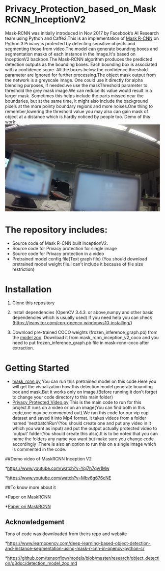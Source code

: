 # Privacy_Protection_based_on_MaskRCNN_InceptionV2 

Mask-RCNN was initially introduced in Nov 2017 by Facebook’s AI Research team using Python and Caffe2.This is an implementation of [Mask R-CNN](https://arxiv.org/abs/1703.06870) on Python 3.Privacy is protected by detecting sensitive objects and segmenting those from video.The model can generate bounding boxes and segmentation masks of each instance in the image.It's based on InceptionV2 backbon.The Mask-RCNN algorithm produces the predicted detection outputs as the bounding boxes. Each bounding box is associated with a confidence score. All the boxes below the confidence threshold parameter are ignored for further processing.The object mask output from the network is a greyscale image. One could use it directly for alpha blending purposes, if needed.we use the maskThreshold parameter to threshold the grey mask image.We can reduce its value would result in a larger mask. Sometimes this helps include the parts missed near the boundaries, but at the same time, it might also include the background pixels at the more pointy boundary regions and more noises.One thing to remember,lowering the threshold value you may also can gain mask of object at a distance which is hardly noticed by people too.
Demo of this work:
![Privacy_Protected_Image](chobi.jpg)

# The repository includes:
* Source code of Mask R-CNN built InceptionV2.
* Source code for Privacy protection for single image
* Source code for Privacy protection in a video
* Pretrained model config file(Text graph file)
(You should download pretrained model weight file.I can't include it because of file size restriction)

# Installation
1. Clone this repository

2. Install dependencies
(OpenCV 3.4.3. or above,numpy and other basic dependencies which is usually used)
If you need help you can check (https://jeanvitor.com/cpp-opencv-windonws10-installing/)

3. Download pre-trained COCO weights (frozen_inference_graph.pb) from the [model zoo](https://github.com/tensorflow/models/blob/master/research/object_detection/g3doc/detection_model_zoo.md). Download it from mask_rcnn_inception_v2_coco and you need to put frozen_inference_graph.pb file in mask-rcnn-coco after extraction.


# Getting Started
* [mask_rcnn.py](mask_rcnn.py) You can run this pretrained model on this code.Here you will get the visualization how this detection model generate bounding box and mask.But it works only on image.(Before running it don't forget to change your code directory to this main folder)
* [Privacy_Protected_Video.py](Privacy_Protected_Video.py) This is the main code to run for this project.It runs on a video or on an image(You can find both in this code,one may be commented out).We ran this code for our vip cup dataset and saved it into Mp4 format.
It takes videos from a folder named 'nextbatchRun'(You should create one and put any video in it which you want as input) and put the output actually protected video to 'output' folder(You should create this also).It is to be noted that you can name the folders any name you want but make sure you change code accordingly .There is also an option to run this on a single image which is commented in the code.

##Demo video of MaskRCNN Inception V2

 *https://www.youtube.com/watch?v=Yqj7h7qw1Mw
 
 *https://www.youtube.com/watch?v=Mbv6g676cNE



##To know more about it

*[Paper on MaskRCNN](https://arxiv.org/abs/1703.06870)

*[Paper on MaskRCNN](https://www.freecodecamp.org/news/mask-r-cnn-explained-7f82bec890e3/)


## Acknowledgement 
Tons of code was downloaded from theirs repo and website

*https://www.learnopencv.com/deep-learning-based-object-detection-and-instance-segmentation-using-mask-r-cnn-in-opencv-python-c/

*https://github.com/tensorflow/models/blob/master/research/object_detection/g3doc/detection_model_zoo.md

